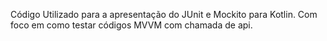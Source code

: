 Código Utilizado para a apresentação do JUnit e Mockito para Kotlin. Com foco em como testar códigos MVVM com chamada de api.
